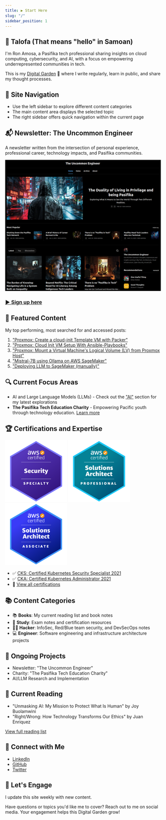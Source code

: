 ```yaml
---
title: ▶ Start Here
slug: "/"
sidebar_position: 1
---
```


## 👋 Talofa (That means "hello" in Samoan)

I'm Ron Amosa, a Pasifika tech professional sharing insights on cloud computing, cybersecurity, and AI, with a focus on empowering underrepresented communities in tech.

This is my [Digital Garden](https://joelhooks.com/digital-garden) 🌱 where I write regularly, learn in public, and share my thought processes.

## 🧭 Site Navigation

- Use the left sidebar to explore different content categories
- The main content area displays the selected topic
- The right sidebar offers quick navigation within the current page

## 📬 Newsletter: The Uncommon Engineer

A newsletter written from the intersection of personal experience, professional career, technology impacts, and Pasifika communities.

![ue newsletter](/img/ue-newsletter-snap.png)


### [▶️ Sign up here](https://news.uncommonengineer.com/)

## 🌟 Featured Content

My top performing, most searched for and accessed posts:

1. ["Proxmox: Create a cloud-init Template VM with Packer"](/docs/engineer/LAB/proxmox-packer-vm)
2. ["Proxmox: Cloud Init VM Setup With Ansible-Playbooks"](/docs/engineer/LAB/proxmox-cloudinit)
3. ["Proxmox: Mount a Virtual Machine's Logical Volume (LV) from Proxmox Host"](/docs/engineer/LAB/proxmox-lvm-mount/)
4. ["Mistral-7B using Ollama on AWS SageMaker"](/docs/engineer/AI/Mistral-7B-SageMaker/)
5. ["Deploying LLM to SageMaker (manually)"](/docs/engineer/AI/DeployLLMToSageMaker/)

## 🔍 Current Focus Areas

- AI and Large Language Models (LLMs) - Check out the ["AI"](engineer/AI/DeepLearning.AI) section for my latest explorations
- **The Pasifika Tech Education Charity** - Empowering Pacific youth through technology education. [Learn more](https://www.pasifikateched.net/)

## 🏆 Certifications and Expertise

<img src="/img/certs/aws-certified-security-speciality.png" alt="AWS Certified Security Specialty" width="200" height="200" />

<img src="/img/certs/aws-certified-solutions-architect-professional.png" alt="AWS Certified Solutions Architect Professional" width="200" height="200" />

<img src="/img/certs/aws-certified-solutions-architect-associate.png" alt="AWS Certified Solutions Architect Associate" width="200" height="200" />

- ✅ [CKS: Certified Kubernetes Security Specialist 2021](study/CKS/README.md)
- ✅ [CKA: Certified Kubernetes Administrator 2021](study/CKA/README.md)
- 📜 [View all certifications](https://www.credly.com/users/ronald-amosa)

## 📚 Content Categories

- 📚 **Books**: My current reading list and book notes
- 📗 **Study**: Exam notes and certification resources
- 🏴‍☠️ **Hacker**: InfoSec, Red/Blue team security, and DevSecOps notes
- 💻 **Engineer**: Software engineering and infrastructure architecture projects

## 🚀 Ongoing Projects

- Newsletter: "The Uncommon Engineer"
- Charity: "The Pasifika Tech Education Charity"
- AI/LLM Research and Implementation

## 📖 Current Reading

- "Unmasking AI: My Mission to Protect What Is Human" by Joy Buolamwini
- "Right/Wrong: How Technology Transforms Our Ethics" by Juan Enriquez

[View full reading list](books/reading-list.md)

## 🤝 Connect with Me

- [LinkedIn](https://www.linkedin.com/in/ron-amosa/)
- [GitHub](https://github.com/ronamosa/)
- [Twitter](https://x.com/uncommonengneer)

## 💬 Let's Engage

I update this site weekly with new content.

Have questions or topics you'd like me to cover? Reach out to me on social media. Your engagement helps this Digital Garden grow!
